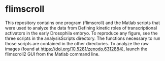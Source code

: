 # flimscroll
This repository contains one program (flimscroll) and the Matlab scripts that were used to analyze the data from Defining kinetic roles of transcriptional activators in the early Drosophila embryo.
To reproduce any figure, see the three scripts in the analysisScripts directory. The functions necessary to run those scripts are contained in the other directories. 
To analyze the raw images (found at https://doi.org/10.5281/zenodo.6312884), launch the flimscroll2 GUI from the Matlab command line. 
